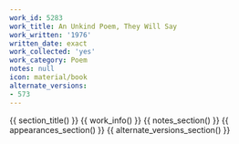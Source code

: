 ```yaml
---
work_id: 5283
work_title: An Unkind Poem, They Will Say
work_written: '1976'
written_date: exact
work_collected: 'yes'
work_category: Poem
notes: null
icon: material/book
alternate_versions:
- 573
---
```


{{ section_title() }}
{{ work_info() }}
{{ notes_section() }}
{{ appearances_section() }}
{{ alternate_versions_section() }}